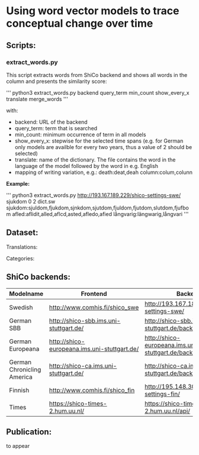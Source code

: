 # Using word vector models to trace conceptual change over time



## Scripts:

### extract_words.py

This script extracts words from ShiCo backend and shows all words in the column and presents the similarity score:

'''
python3 extract_words.py backend query_term min_count show_every_x translate merge_words
'''

with:

-  backend: URL of the backend 
- query_term: term that is searched
- min_count: minimum occurrence of term in all models
- show_every_x: stepwise for the selected time spans (e.g. for German only models are availble for every two years, thus a value of 2 should be selected)
- translate: name of the dictionary. The file contains the word in the language of the model followed by the word in e.g. English
- mapping of writing variation, e.g.: death:deat,deah column:colum,colunn

__Example:__

'''
python3 extract_words.py http://193.167.189.229/shico-settings-swe/ sjukdom 0 2 dict.sw sjukdom:sjuldom,fjukdom,sjnkdom,sjutdom,fjuldom,fjutdom,slutdom,fjufbom  afled:aflidit,alled,aflcd,asted,afledo,afied långvarig:längwarig,långvari
'''

## Dataset:

Translations:

Categories:


## ShiCo backends:

| Modelname | Frontend | Backend |
|-----------|----------|---------|
| Swedish | http://www.comhis.fi/shico_swe | http://193.167.189.229/shico-settings-swe/  |
| German SBB| http://shico-sbb.ims.uni-stuttgart.de/| http://shico-sbb.ims.uni-stuttgart.de/backend/|
| German Europeana| http://shico-europeana.ims.uni-stuttgart.de/ | http://shico-europeana.ims.uni-stuttgart.de/backend/|
| German Chronicling America| http://shico-ca.ims.uni-stuttgart.de/  | http://shico-ca.ims.uni-stuttgart.de/backend/|
| Finnish  | http://www.comhis.fi/shico_fin | http://195.148.30.187/shico-settings-fin/ |
| Times | https://shico-times-2.hum.uu.nl/  | https://shico-times-2.hum.uu.nl/api/ |


## Publication:

to appear
